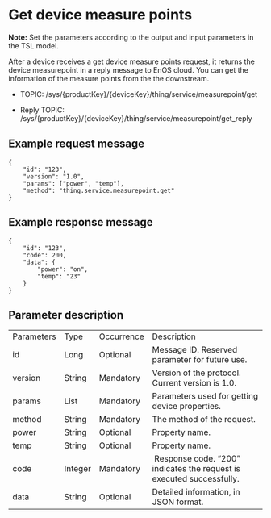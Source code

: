 # Get device measure points

**Note:** Set the parameters according to the output and input parameters in the TSL model.

After a device receives a get device measure points request, it returns
the device measurepoint in a reply message to EnOS cloud. You can get
the information of the measure points from the the downstream.

- TOPIC: /sys/{productKey}/{deviceKey}/thing/service/measurepoint/get

- Reply TOPIC: /sys/{productKey}/{deviceKey}/thing/service/measurepoint/get_reply

## Example request message

```
{
	"id": "123",
	"version": "1.0",
	"params": ["power", "temp"],
	"method": "thing.service.measurepoint.get"
}

```

## Example response message

```
{
	"id": "123",
	"code": 200,
	"data": {
		"power": "on",
		"temp": "23"
	}
}

```

## Parameter description

<table>
  <tr>
    <td>Parameters</td>
    <td>Type</td>
    <td>Occurrence </td>
    <td>Description</td>
  </tr>
  <tr>
    <td>id</td>
    <td>Long</td>
    <td>Optional </td>
    <td>Message ID. Reserved parameter for future use.</td>
  </tr>
  <tr>
    <td>version</td>
    <td>String</td>
    <td>Mandatory </td>
    <td>Version of the protocol. Current   version is 1.0. </td>
  </tr>
  <tr>
    <td>params</td>
    <td>List</td>
    <td>Mandatory </td>
    <td>Parameters used for   getting device properties. </td>
  </tr>
  <tr>
    <td>method</td>
    <td>String</td>
    <td>Mandatory</td>
    <td>The method of the   request. </td>
  </tr>
  <tr>
    <td>power</td>
    <td>String</td>
    <td>Optional </td>
    <td>Property name.</td>
  </tr>
  <tr>
    <td>temp</td>
    <td>String</td>
    <td>Optional </td>
    <td>Property name.</td>
  </tr>
  <tr>
    <td>code</td>
    <td>Integer</td>
    <td>Mandatory </td>
    <td>​ Response code. &ldquo;200&rdquo; indicates the request is executed successfully. </td>
  </tr>
  <tr>
    <td>data </td>
    <td>String </td>
    <td>Optional </td>
    <td>Detailed information, in JSON format. </td>
  </tr>
</table>
